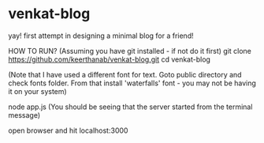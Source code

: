 venkat-blog
===========

yay! first attempt in designing a minimal blog for a friend!





HOW TO RUN? 
(Assuming you have git installed - if not do it first)
git clone https://github.com/keerthanab/venkat-blog.git
cd venkat-blog 

(Note that I have used a different font for text. Goto public directory and check fonts folder. From that install 'waterfalls' font - you may not be having it on your system)

node app.js
(You should be seeing that the server started from the terminal message)

open browser and hit localhost:3000
